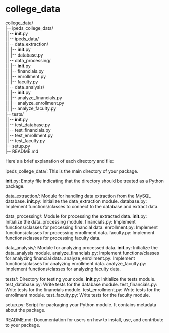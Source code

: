 # college_data

college_data/  
|-- ipeds_college_data/  
|   |-- __init__.py   
|   |-- ipeds_data/  
|   |-- data_extraction/  
|   |   |-- __init__.py  
|   |   |-- database.py  
|   |-- data_processing/  
|   |   |-- __init__.py  
|   |   |-- financials.py  
|   |   |-- enrollment.py  
|   |   |-- faculty.py  
|   |-- data_analysis/  
|   |   |-- __init__.py  
|   |   |-- analyze_financials.py  
|   |   |-- analyze_enrollment.py  
|   |   |-- analyze_faculty.py  
|-- tests/  
|   |-- __init__.py  
|   |-- test_database.py  
|   |-- test_financials.py  
|   |-- test_enrollment.py  
|   |-- test_faculty.py  
|-- setup.py  
|-- README.md  


Here's a brief explanation of each directory and file:

ipeds_college_data/: This is the main directory of your package.

__init__.py: Empty file indicating that the directory should be treated as a Python package.

data_extraction/: Module for handling data extraction from the MySQL database.
    __init__.py: Initialize the data_extraction module.
    database.py: Implement functions/classes to connect to the database and extract data.

data_processing/: Module for processing the extracted data.
    __init__.py: Initialize the data_processing module.
    financials.py: Implement functions/classes for processing financial data.
    enrollment.py: Implement functions/classes for processing enrollment data.
    faculty.py: Implement functions/classes for processing faculty data.

data_analysis/: Module for analyzing processed data.
    __init__.py: Initialize the data_analysis module.
    analyze_financials.py: Implement functions/classes for analyzing financial data.
    analyze_enrollment.py: Implement functions/classes for analyzing enrollment data.
    analyze_faculty.py: Implement functions/classes for analyzing faculty data.

tests/: Directory for testing your code.
    __init__.py: Initialize the tests module.
    test_database.py: Write tests for the database module.
    test_financials.py: Write tests for the financials module.
    test_enrollment.py: Write tests for the enrollment module.
    test_faculty.py: Write tests for the faculty module.

setup.py: Script for packaging your Python module. It contains metadata about the package.

README.md: Documentation for users on how to install, use, and contribute to your package.